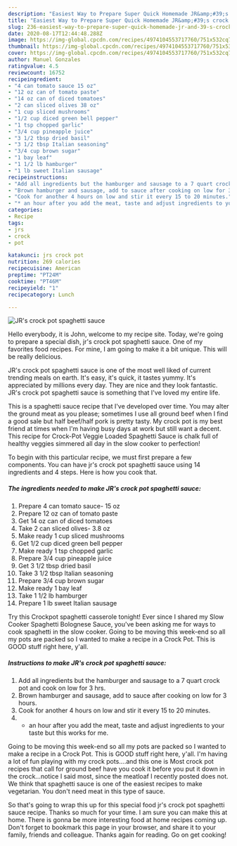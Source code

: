 ```yaml
---
description: "Easiest Way to Prepare Super Quick Homemade JR&amp;#39;s crock pot spaghetti sauce"
title: "Easiest Way to Prepare Super Quick Homemade JR&amp;#39;s crock pot spaghetti sauce"
slug: 236-easiest-way-to-prepare-super-quick-homemade-jr-and-39-s-crock-pot-spaghetti-sauce
date: 2020-08-17T12:44:48.288Z
image: https://img-global.cpcdn.com/recipes/4974104553717760/751x532cq70/jrs-crock-pot-spaghetti-sauce-recipe-main-photo.jpg
thumbnail: https://img-global.cpcdn.com/recipes/4974104553717760/751x532cq70/jrs-crock-pot-spaghetti-sauce-recipe-main-photo.jpg
cover: https://img-global.cpcdn.com/recipes/4974104553717760/751x532cq70/jrs-crock-pot-spaghetti-sauce-recipe-main-photo.jpg
author: Manuel Gonzales
ratingvalue: 4.5
reviewcount: 16752
recipeingredient:
- "4 can tomato sauce 15 oz"
- "12 oz can of tomato paste"
- "14 oz can of diced tomatoes"
- "2 can sliced olives 38 oz"
- "1 cup sliced mushrooms"
- "1/2 cup diced green bell pepper"
- "1 tsp chopped garlic"
- "3/4 cup pineapple juice"
- "3 1/2 tbsp dried basil"
- "3 1/2 tbsp Italian seasoning"
- "3/4 cup brown sugar"
- "1 bay leaf"
- "1 1/2 lb hamburger"
- "1 lb sweet Italian sausage"
recipeinstructions:
- "Add all ingredients but the hamburger and sausage to a 7 quart crock pot and cook on low for 3 hrs."
- "Brown hamburger and sausage, add to sauce after cooking on low for 3 hours."
- "Cook for another 4 hours on low and stir it every 15 to 20 minutes."
- "* an hour after you add the meat, taste and adjust ingredients to your taste but this works for me."
categories:
- Recipe
tags:
- jrs
- crock
- pot

katakunci: jrs crock pot 
nutrition: 269 calories
recipecuisine: American
preptime: "PT24M"
cooktime: "PT46M"
recipeyield: "1"
recipecategory: Lunch

---
```



![JR&#39;s crock pot spaghetti sauce](https://img-global.cpcdn.com/recipes/4974104553717760/751x532cq70/jrs-crock-pot-spaghetti-sauce-recipe-main-photo.jpg)

Hello everybody, it is John, welcome to my recipe site. Today, we're going to prepare a special dish, jr&#39;s crock pot spaghetti sauce. One of my favorites food recipes. For mine, I am going to make it a bit unique. This will be really delicious.

JR&#39;s crock pot spaghetti sauce is one of the most well liked of current trending meals on earth. It's easy, it's quick, it tastes yummy. It's appreciated by millions every day. They are nice and they look fantastic. JR&#39;s crock pot spaghetti sauce is something that I've loved my entire life.

This is a spaghetti sauce recipe that I&#39;ve developed over time. You may alter the ground meat as you please; sometimes I use all ground beef when I find a good sale but half beef/half pork is pretty tasty. My crock pot is my best friend at times when I&#39;m having busy days at work but still want a decent. This recipe for Crock-Pot Veggie Loaded Spaghetti Sauce is chalk full of healthy veggies simmered all day in the slow cooker to perfection!


To begin with this particular recipe, we must first prepare a few components. You can have jr&#39;s crock pot spaghetti sauce using 14 ingredients and 4 steps. Here is how you cook that.

<!--inarticleads1-->

##### The ingredients needed to make JR&#39;s crock pot spaghetti sauce:

1. Prepare 4 can tomato sauce- 15 oz
1. Prepare 12 oz can of tomato paste
1. Get 14 oz can of diced tomatoes
1. Take 2 can sliced olives- 3.8 oz
1. Make ready 1 cup sliced mushrooms
1. Get 1/2 cup diced green bell pepper
1. Make ready 1 tsp chopped garlic
1. Prepare 3/4 cup pineapple juice
1. Get 3 1/2 tbsp dried basil
1. Take 3 1/2 tbsp Italian seasoning
1. Prepare 3/4 cup brown sugar
1. Make ready 1 bay leaf
1. Take 1 1/2 lb hamburger
1. Prepare 1 lb sweet Italian sausage


Try this Crockpot spaghetti casserole tonight! Ever since I shared my Slow Cooker Spaghetti Bolognese Sauce, you&#39;ve been asking me for ways to cook spaghetti in the slow cooker. Going to be moving this week-end so all my pots are packed so I wanted to make a recipe in a Crock Pot. This is GOOD stuff right here, y&#39;all. 

<!--inarticleads2-->

##### Instructions to make JR&#39;s crock pot spaghetti sauce:

1. Add all ingredients but the hamburger and sausage to a 7 quart crock pot and cook on low for 3 hrs.
1. Brown hamburger and sausage, add to sauce after cooking on low for 3 hours.
1. Cook for another 4 hours on low and stir it every 15 to 20 minutes.
1. * an hour after you add the meat, taste and adjust ingredients to your taste but this works for me.


Going to be moving this week-end so all my pots are packed so I wanted to make a recipe in a Crock Pot. This is GOOD stuff right here, y&#39;all. I&#39;m having a lot of fun playing with my crock pots….and this one is Most crock pot recipes that call for ground beef have you cook it before you put it down in the crock…notice I said most, since the meatloaf I recently posted does not. We think that spaghetti sauce is one of the easiest recipes to make vegetarian. You don&#39;t need meat in this type of sauce. 

So that's going to wrap this up for this special food jr&#39;s crock pot spaghetti sauce recipe. Thanks so much for your time. I am sure you can make this at home. There is gonna be more interesting food at home recipes coming up. Don't forget to bookmark this page in your browser, and share it to your family, friends and colleague. Thanks again for reading. Go on get cooking!
